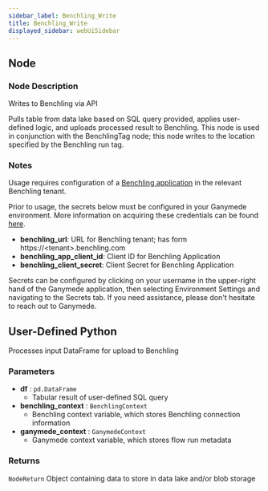 ```yaml
---
sidebar_label: Benchling_Write
title: Benchling_Write
displayed_sidebar: webUiSidebar
---
```


## Node

### Node Description

Writes to Benchling via API

Pulls table from data lake based on SQL query provided, applies user-defined logic,
and uploads processed result to Benchling.  This node is used in conjunction with
the BenchlingTag node; this node writes to the location specified by the Benchling
run tag.

### Notes

Usage requires configuration of a
[Benchling application](https://docs.benchling.com/docs/getting-started-benchling-apps#getting-started)
in the relevant Benchling tenant.

Prior to usage, the secrets below must be configured in your Ganymede environment.  More information
on acquiring these credentials can be found [here](https://docs.benchling.com/docs/authentication).

- **benchling_url**: URL for Benchling tenant; has form https://\<tenant\>.benchling.com
- **benchling_app_client_id**: Client ID for Benchling Application
- **benchling_client_secret**: Client Secret for Benchling Application

Secrets can be configured by clicking on your username in the upper-right hand of the Ganymede
application, then selecting Environment Settings and navigating to the Secrets tab.  If you need
assistance, please don't hesitate to reach out to Ganymede.

## User-Defined Python

Processes input DataFrame for upload to Benchling

### Parameters

- **df** : `pd.DataFrame`
  - Tabular result of user-defined SQL query
- **benchling_context** : `BenchlingContext`
  - Benchling context variable, which stores Benchling connection information
- **ganymede_context** : `GanymedeContext`
  - Ganymede context variable, which stores flow run metadata

### Returns

`NodeReturn`
  Object containing data to store in data lake and/or blob storage

